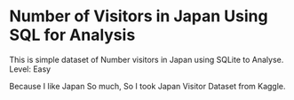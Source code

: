 # Number of Visitors in Japan Using SQL for Analysis

This is simple dataset of Number visitors in Japan using SQLite to Analyse.  
Level: Easy

Because I like Japan So much, So I took Japan Visitor Dataset from Kaggle.

